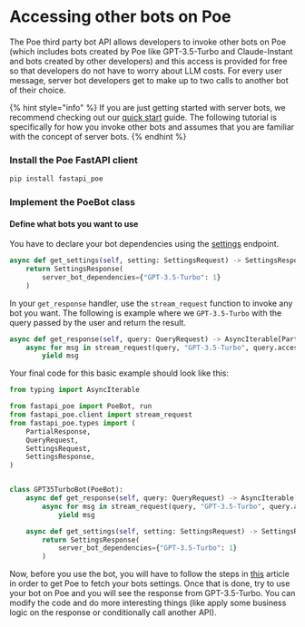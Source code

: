 # Accessing other bots on Poe

The Poe third party bot API allows developers to invoke other bots on Poe (which includes bots created by Poe like GPT-3.5-Turbo and Claude-Instant and bots created by other developers) and this access is provided for free so that developers do not have to worry about LLM costs. For every user message, server bot developers get to make up to two calls to another bot of their choice.

{% hint style="info" %}
If you are just getting started with server bots, we recommend checking out our [quick start](quick-start.md) guide. The following tutorial is specifically for how you invoke other bots and assumes that you are familiar with the concept of server bots.
{% endhint %}

### Install the Poe FastAPI client

```bash
pip install fastapi_poe
```

### Implement the PoeBot class&#x20;

#### Define what bots you want to use

You have to declare your bot dependencies using the [settings](poe-protocol-specification/requests/settings.md) endpoint.&#x20;

```python
async def get_settings(self, setting: SettingsRequest) -> SettingsResponse:
    return SettingsResponse(
        server_bot_dependencies={"GPT-3.5-Turbo": 1}
    )
```

In your `get_response` handler, use the `stream_request` function to invoke any bot you want. The following is example where we `GPT-3.5-Turbo` with the query passed by the user and return the result.

```python
async def get_response(self, query: QueryRequest) -> AsyncIterable[PartialResponse]:
    async for msg in stream_request(query, "GPT-3.5-Turbo", query.access_key):
        yield msg
```

Your final code for this basic example should look like this:

```python
from typing import AsyncIterable

from fastapi_poe import PoeBot, run
from fastapi_poe.client import stream_request
from fastapi_poe.types import (
    PartialResponse,
    QueryRequest,
    SettingsRequest,
    SettingsResponse,
)


class GPT35TurboBot(PoeBot):
    async def get_response(self, query: QueryRequest) -> AsyncIterable[PartialResponse]:
        async for msg in stream_request(query, "GPT-3.5-Turbo", query.access_key):
            yield msg

    async def get_settings(self, setting: SettingsRequest) -> SettingsResponse:
        return SettingsResponse(
            server_bot_dependencies={"GPT-3.5-Turbo": 1}
        )
```

Now, before you use the bot, you will have to follow the steps in [this](updating-bot-settings.md) article in order to get Poe to fetch your bots settings. Once that is done, try to use your bot on Poe and you will see the response from GPT-3.5-Turbo. You can modify the code and do more interesting things (like apply some business logic on the response or conditionally call another API).
